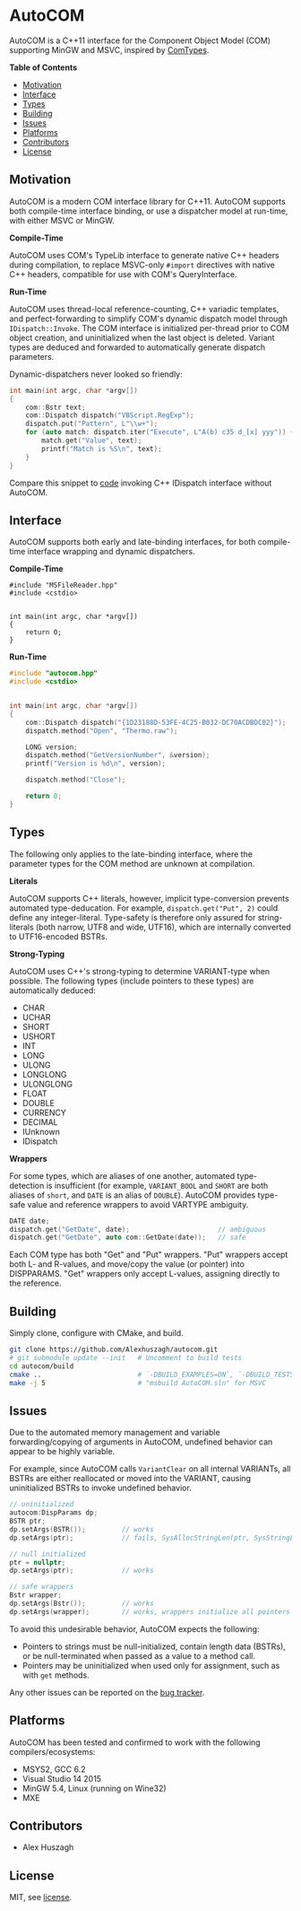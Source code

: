 AutoCOM
=======

AutoCOM is a C++11 interface for the Component Object Model (COM) supporting MinGW and MSVC, inspired by [ComTypes](https://github.com/enthought/comtypes).

**Table of Contents**

- [Motivation](#motivation)
- [Interface](#interface)
- [Types](#types)
- [Building](#building)
- [Issues](#issues)
- [Platforms](#platforms)
- [Contributors](#contributors)
- [License](#license)

## Motivation

AutoCOM is a modern COM interface library for C++11. AutoCOM supports both compile-time interface binding, or use a dispatcher model at run-time, with either MSVC or MinGW.

**Compile-Time**

AutoCOM uses COM's TypeLib interface to generate native C++ headers during compilation, to replace MSVC-only `#import` directives with native C++ headers, compatible for use with COM's QueryInterface.

**Run-Time**

AutoCOM uses thread-local reference-counting, C++ variadic templates, and perfect-forwarding to simplify COM's dynamic dispatch model through `IDispatch::Invoke`. The COM interface is initialized per-thread prior to COM object creation, and uninitialized when the last object is deleted. Variant types are deduced and forwarded to automatically generate dispatch parameters.

Dynamic-dispatchers never looked so friendly:

```cpp
int main(int argc, char *argv[])
{
    com::Bstr text;
    com::Dispatch dispatch("VBScript.RegExp");
    dispatch.put("Pattern", L"\\w+");
    for (auto match: dispatch.iter("Execute", L"A(b) c35 d_[x] yyy")) {
        match.get("Value", text);
        printf("Match is %S\n", text);
    }
}
```

Compare this snippet to [code](https://gist.github.com/Alexhuszagh/c231052cb6e51868215608305fe4e797) invoking C++ IDispatch interface without AutoCOM.

## Interface

AutoCOM supports both early and late-binding interfaces, for both compile-time interface wrapping and dynamic dispatchers.

**Compile-Time**

```
#include "MSFileReader.hpp"
#include <cstdio>


int main(int argc, char *argv[])
{
    return 0;
}
```

**Run-Time**

```cpp
#include "autocom.hpp"
#include <cstdio>


int main(int argc, char *argv[])
{
    com::Dispatch dispatch("{1D23188D-53FE-4C25-B032-DC70ACDBDC02}");
    dispatch.method("Open", "Thermo.raw");

    LONG version;
    dispatch.method("GetVersionNumber", &version);
    printf("Version is %d\n", version);

    dispatch.method("Close");

    return 0;
}
```

## Types

The following only applies to the late-binding interface, where the parameter types for the COM method are unknown at compilation.

**Literals**

AutoCOM supports C++ literals, however, implicit type-conversion prevents automated type-deducation. For example, `dispatch.get("Put", 2)` could define any integer-literal. Type-safety is therefore only assured for string-literals (both narrow, UTF8 and wide, UTF16), which are internally converted to UTF16-encoded BSTRs.

**Strong-Typing**

AutoCOM uses C++'s strong-typing to determine VARIANT-type when possible. The following types (include pointers to these types) are automatically deduced:

- CHAR
- UCHAR
- SHORT
- USHORT
- INT
- LONG
- ULONG
- LONGLONG
- ULONGLONG
- FLOAT
- DOUBLE
- CURRENCY
- DECIMAL
- IUnknown
- IDispatch

**Wrappers**

For some types, which are aliases of one another, automated type-detection is insufficient (for example, `VARIANT_BOOL` and `SHORT` are both aliases of `short`, and `DATE` is an alias of `DOUBLE`). AutoCOM provides type-safe value and reference wrappers to avoid VARTYPE ambiguity.

```cpp
DATE date;
dispatch.get("GetDate", date);                      // ambiguous
dispatch.get("GetDate", auto com::GetDate(date));   // safe
```

Each COM type has both "Get" and "Put" wrappers. "Put" wrappers accept both L- and R-values, and move/copy the value (or pointer) into DISPPARAMS. "Get" wrappers only accept L-values, assigning directly to the reference.

## Building

Simply clone, configure with CMake, and build.

```bash
git clone https://github.com/Alexhuszagh/autocom.git
# git submodule update --init   # Uncomment to build tests
cd autocom/build
cmake ..                        # `-DBUILD_EXAMPLES=ON`, `-DBUILD_TESTS=ON`
make -j 5                       # "msbuild AutoCOM.sln" for MSVC
```

## Issues

Due to the automated memory management and variable forwarding/copying of arguments in AutoCOM, undefined behavior can appear to be highly variable.

For example, since AutoCOM calls `VariantClear` on all internal VARIANTs, all BSTRs are either reallocated or moved into the VARIANT, causing uninitialized BSTRs to invoke undefined behavior.

```cpp
// uninitialized
autocom:DispParams dp;
BSTR ptr;
dp.setArgs(BSTR());         // works
dp.setArgs(ptr);            // fails, SysAllocStringLen(ptr, SysStringLen(ptr))

// null initialized
ptr = nullptr;
dp.setArgs(ptr);            // works

// safe wrappers
Bstr wrapper;
dp.setArgs(Bstr());         // works
dp.setArgs(wrapper);        // works, wrappers initialize all pointers
```

To avoid this undesirable behavior, AutoCOM expects the following:

- Pointers to strings must be null-initialized, contain length data (BSTRs), or be null-terminated when passed as a value to a method call.
- Pointers may be uninitialized when used only for assignment, such as with `get` methods.

Any other issues can be reported on the [bug tracker](https://github.com/Alexhuszagh/autocom/issues).

## Platforms

AutoCOM has been tested and confirmed to work with the following compilers/ecosystems:

- MSYS2, GCC 6.2
- Visual Studio 14 2015
- MinGW 5.4, Linux (running on Wine32)
- MXE

## Contributors

- Alex Huszagh

## License

MIT, see [license](LICENSE.md).
